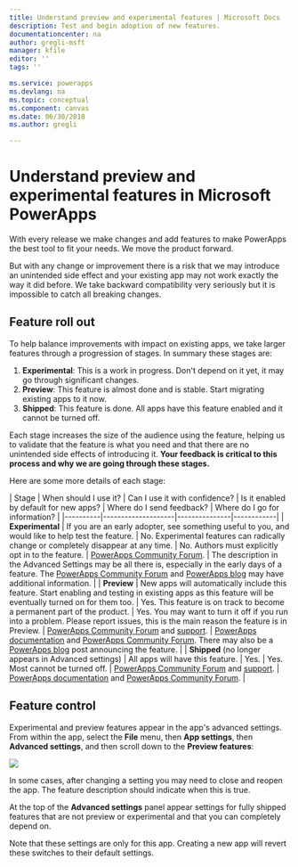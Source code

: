 ```yaml
---
title: Understand preview and experimental features | Microsoft Docs
description: Test and begin adoption of new features.
documentationcenter: na
author: gregli-msft
manager: kfile
editor: ''
tags: ''

ms.service: powerapps
ms.devlang: na
ms.topic: conceptual
ms.component: canvas
ms.date: 06/30/2018
ms.author: gregli

---
```

# Understand preview and experimental features in Microsoft PowerApps

With every release we make changes and add features to make PowerApps the best tool to fit your needs.  We move the product forward.  

But with any change or improvement there is a risk that we may introduce an unintended side effect and your existing app may not work exactly the way it did before.  We take backward compatibility very seriously but it is impossible to catch all breaking changes.

## Feature roll out

To help balance improvements with impact on existing apps, we take larger features through a progression of stages.  In summary these stages are:

1. **Experimental**:  This is a work in progress.  Don't depend on it yet, it may go through significant changes. 
1. **Preview**:  This feature is almost done and is stable.  Start migrating existing apps to it now.  
1. **Shipped**:  This feature is done.  All apps have this feature enabled and it cannot be turned off.  

Each stage increases the size of the audience using the feature, helping us to validate that the feature is what you need and that there are no unintended side effects of introducing it.  **Your feedback is critical to this process and why we are going through these stages.**

Here are some more details of each stage:

| Stage | When should I use it? | Can I use it with confidence? | Is it enabled by default for new apps? | Where do I send feedback? | Where do I go for information? | 
|----------|--------------------|---------------|------------|
| **Experimental** | If you are an early adopter, see something useful to you, and would like to help test the feature. | No.  Experimental features can radically change or completely disappear at any time. | No. Authors must explicitly opt in to the feature.  | [PowerApps Community Forum](https://powerusers.microsoft.com/t5/PowerApps-Community/ct-p/PowerApps1). | The description in the Advanced Settings may be all there is, especially in the early days of a feature.  The [PowerApps Community Forum](https://powerusers.microsoft.com/t5/PowerApps-Community/ct-p/PowerApps1) and [PowerApps blog](https://powerapps.microsoft.com/en-us/blog/) may have additional information.  |
| **Preview** | New apps will automatically include this feature.  Start enabling and testing in existing apps as this feature will be eventually turned on for them too. | Yes. This feature is on track to become a permanent part of the product.  | Yes. You may want to turn it off if you run into a problem.  Please report issues, this is the main reason the feature is in Preview. | [PowerApps Community Forum](https://powerusers.microsoft.com/t5/PowerApps-Community/ct-p/PowerApps1) and [support](https://powerapps.microsoft.com/en-us/support/). | [PowerApps documentation](https://docs.microsoft.com/en-us/powerapps/maker/canvas-apps/getting-started) and [PowerApps Community Forum](https://powerusers.microsoft.com/t5/PowerApps-Community/ct-p/PowerApps1).  There may also be a [PowerApps blog](https://powerapps.microsoft.com/en-us/blog/) post announcing the feature. | 
| **Shipped** (no longer appears in Advanced settings) | All apps will have this feature. | Yes. | Yes.  Most cannot be turned off. | [PowerApps Community Forum](https://powerusers.microsoft.com/t5/PowerApps-Community/ct-p/PowerApps1) and [support](https://powerapps.microsoft.com/en-us/support/). |  [PowerApps documentation](https://docs.microsoft.com/en-us/powerapps/maker/canvas-apps/getting-started) and [PowerApps Community Forum](https://powerusers.microsoft.com/t5/PowerApps-Community/ct-p/PowerApps1). |

## Feature control

Experimental and preview features appear in the app's advanced settings.  From within the app, select the **File** menu, then **App settings**, then **Advanced settings**, and then scroll down to the **Preview features**:

![](media/working-with-experimental-features/advanced-settings.png)

In some cases, after changing a setting you may need to close and reopen the app.  The feature description should indicate when this is true.   

At the top of the **Advanced settings** panel appear settings for fully shipped features that are not preview or experimental and that you can completely depend on. 

Note that these settings are only for this app.  Creating a new app will revert these switches to their default settings.







